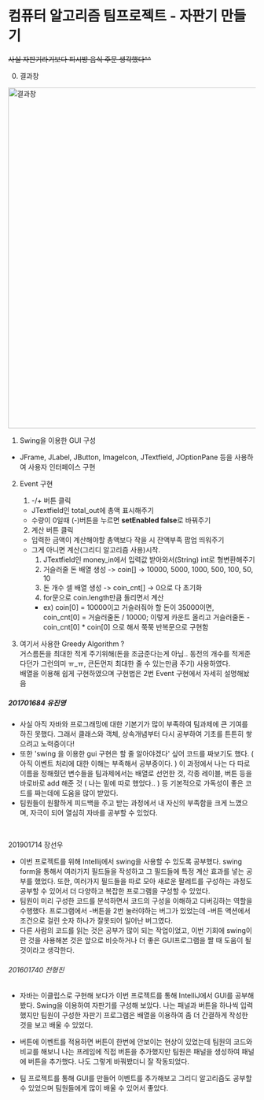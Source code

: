 # 컴퓨터 알고리즘 팀프로젝트 - 자판기 만들기

~~사실 자판기라기보다 피시방 음식 주문 생각했다^^~~

0. 결과창
<img width="692" alt="결과창" src="https://user-images.githubusercontent.com/56152020/79856518-6c031400-8407-11ea-9d92-5c996276c481.png">

1. Swing을 이용한 GUI 구성
- JFrame, JLabel, JButton, ImageIcon, JTextfield, JOptionPane 등을 사용하여 사용자 인터페이스 구현

2. Event 구현  

    1. -/+ 버튼 클릭
    - JTextfield인 total_out에 총액 표시해주기
    - 수량이 0일때 (-)버튼을 누르면 **setEnabled false**로 바꿔주기  
    
    2. 계산 버튼 클릭
    - 입력한 금액이 계산해야할 총액보다 작을 시 잔액부족 팝업 띄워주기
    - 그게 아니면 계산(그리디 알고리즘 사용)시작. 
      1. JTextfield인 money_in에서 입력값 받아와서(String) int로 형변환해주기
      2. 거슬러줄 돈 배열 생성 -> coin[] -> 10000, 5000, 1000, 500, 100, 50, 10
      3. 돈 개수 셀 배열 생성 -> coin_cnt[] -> 0으로 다 초기화
      4. for문으로 coin.length만큼 돌리면서 계산
      - ex) coin[0] = 10000이고 거슬러줘야 할 돈이 35000이면,  
      coin_cnt[0] = 거슬러줄돈 / 10000; 이렇게 카운트 올리고 거슬러줄돈 - coin_cnt[0] * coin[0] 으로 해서 쭉쭉 반복문으로 구현함
    
3. 여기서 사용한 Greedy Algorithm ?  
거스름돈을 최대한 적게 주기위해(돈을 조금준다는게 아님.. 동전의 개수를 적게준다던가 그런의미 ㅠ_ㅠ, 큰돈먼저 최대한 줄 수 있는만큼 주기) 사용하였다.  
배열을 이용해 쉽게 구현하였으며 구현법은 2번 Event 구현에서 자세히 설명해놨음







##### 201701684 유진영

- 사실 아직 자바와 프로그래밍에 대한 기본기가 많이 부족하여 팀과제에 큰 기여를 하진 못했다.
  그래서 클래스와 객체, 상속개념부터 다시 공부하여 기초를 튼튼히 쌓으려고 노력중이다!
- 또한 'swing 을 이용한 gui 구현은 할 줄 알아야겠다' 싶어 코드를 짜보기도 했다.
  ( 아직 이벤트 처리에 대한 이해는 부족해서 공부중이다. )
  이 과정에서 나는 다 따로 이름을 정해줬던 변수들을 팀과제에서는 배열로 선언한 것, 각종 레이블, 버튼 등을 바로바로 add 해준 것 ( 나는 밑에 따로 했었다.. ) 등 기본적으로 가독성이 좋은 코드를 짜는데에 도움을 많이 받았다.
- 팀원들이 원활하게 피드백을 주고 받는 과정에서 내 자신의 부족함을 크게 느꼈으며, 자극이 되어 열심히 자바를 공부할 수 있었다.

<br />

201901714 장선우

* 이번 프로젝트를 위해 Intellij에서 swing을 사용할 수 있도록 공부했다. swing form을 통해서 여러가지 필드들을 작성하고 그 필드들에 특정 계산 효과를 넣는 공부를 했었다. 
  또한, 여러가지 필드들을 따로 모아 새로운 팔레트를 구성하는 과정도 공부할 수 있어서 더 다양하고 복잡한 프로그램을 구성할 수 있었다.
* 팀원이 미리 구성한 코드를 분석하면서 코드의 구성을 이해하고 디버깅하는 역할을 수행했다. 프로그램에서 -버튼을 2번 눌러야하는 버그가 있었는데 -버튼 액션에서 조건으로 걸린 숫자 하나가 잘못되어 일어난 버그였다.
* 다른 사람의 코드를 읽는 것은 공부가 많이 되는 작업이었고, 이번 기회에 swing이란 것을 사용해본 것은 앞으로 비슷하거나 더 좋은 GUI프로그램을 짤 때 도움이 될 것이라고 생각한다.



###### 201601740 전형진

- 자바는 이클립스로 구현해 보다가 이번 프로젝트를 통해 IntelliJ에서 GUI를 공부해봤다. 
Swing을 이용하여 자판기를 구성해 보았다. 나는 패널과 버튼을 하나씩 입력했지만 팀원이 구성한 자판기 프로그램은 배열을 이용하여 좀 더 간결하게 작성한 것을 보고 배울 수 있었다.


- 버튼에 이벤트를 적용하면 버튼이 한번에 안보이는 현상이 있었는데 팀원의 코드와 비교를 해보니 나는 프레임에 직접 버튼을 추가했지만 팀원은 패널을 생성하여 패널에 버튼을 추가했다. 나도 그렇게 바꿔봤더니 잘 작동되었다.

- 팀 프로젝트를 통해 GUI를 만들어 이벤트를 추가해보고 그리디 알고리즘도 공부할 수 있었으며 팀원들에게 많이 배울 수 있어서 좋았다.
